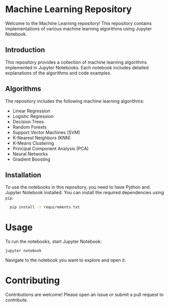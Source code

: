 # Machine Learning Repository

Welcome to the Machine Learning repository! This repository contains implementations of various machine learning algorithms using Jupyter Notebook.

## Introduction

This repository provides a collection of machine learning algorithms implemented in Jupyter Notebooks. Each notebook includes detailed explanations of the algorithms and code examples.

## Algorithms

The repository includes the following machine learning algorithms:

- Linear Regression
- Logistic Regression
- Decision Trees
- Random Forests
- Support Vector Machines (SVM)
- K-Nearest Neighbors (KNN)
- K-Means Clustering
- Principal Component Analysis (PCA)
- Neural Networks
- Gradient Boosting

## Installation

To use the notebooks in this repository, you need to have Python and Jupyter Notebook installed. You can install the required dependencies using `pip`:

```bash
  pip install -r requirements.txt
   ```

# Usage
To run the notebooks, start Jupyter Notebook:
```
jupyter notebook
```
Navigate to the notebook you want to explore and open it.

# Contributing
Contributions are welcome! Please open an issue or submit a pull request to contribute.

